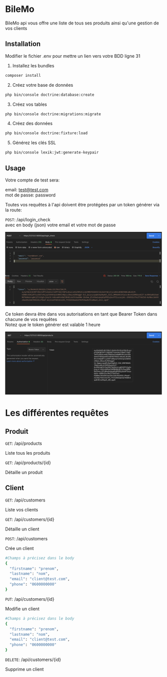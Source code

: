 # BileMo

BileMo api vous offre une liste de tous ses produits ainsi qu'une gestion de vos clients

## Installation

Modifier le fichier .env pour mettre un lien vers votre BDD ligne 31

1) Installez les bundles
```bash
composer install
```

2) Créez votre base de données
```bash
php bin/console doctrine:database:create
```

3) Créez vos tables
```bash
php bin/console doctrine:migrations:migrate
```

4) Créez des données 
```bash
php bin/console doctrine:fixture:load
```

5) Générez les clés SSL
```bash
php bin/console lexik:jwt:generate-keypair
```


## Usage

Votre compte de test sera:

email: test@test.com  
mot de passe: password

Toutes vos requêtes à l'api doivent être protégées par un token générer via la route:  

`POST`: /api/login_check  
avec en body (json) votre email et votre mot de passe

<img src="public/images/login.png" alt="login example"/>  

Ce token devra être dans vos autorisations en tant que Bearer Token dans chacune de vos requêtes  
Notez que le token générer est valable 1 heure

<img src="public/images/token.png" alt="token example"/>  


# Les différentes requêtes

## Produit

`GET`: /api/products  

Liste tous les produits

`GET`: /api/products/{id}

Détaille un produit

## Client

`GET`: /api/customers

Liste vos clients

`GET`: /api/customers/{id}

Détaille un client

`POST`: /api/customers

Crée un client

```bash
#Champs à précisez dans le body
{
  "firstname": "prenom",
  "lastname": "nom",
  "email": "client@test.com",
  "phone": "0600000000"
}
```

`PUT`: /api/customers/{id}

Modifie un client

```bash
#Champs à précisez dans le body
{
  "firstname": "prenom",
  "lastname": "nom",
  "email": "client@test.com",
  "phone": "0600000000"
}
```

`DELETE`: /api/customers/{id}

Supprime un client